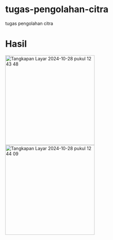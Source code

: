 # tugas-pengolahan-citra
tugas pengolahan citra

# Hasil

<img width="283" alt="Tangkapan Layar 2024-10-28 pukul 12 43 48" src="https://github.com/user-attachments/assets/0a23b1d0-9b4a-4f69-908c-d8a315a5db08">
<img width="283" alt="Tangkapan Layar 2024-10-28 pukul 12 44 09" src="https://github.com/user-attachments/assets/fc8c158e-477b-4b17-b66f-97b80a86af7d">
